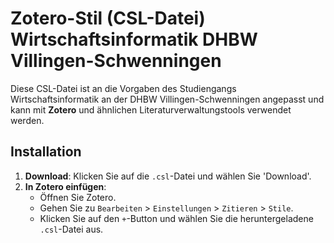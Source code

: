 # **Zotero-Stil (CSL-Datei) Wirtschaftsinformatik  DHBW Villingen-Schwenningen**

Diese CSL-Datei ist an die Vorgaben des Studiengangs Wirtschaftsinformatik an der DHBW Villingen-Schwenningen angepasst und kann mit **Zotero** und ähnlichen Literaturverwaltungstools verwendet werden.

## **Installation**

1. **Download**: Klicken Sie auf die `.csl`-Datei und wählen Sie 'Download'.
2. **In Zotero einfügen**: 
   - Öffnen Sie Zotero.
   - Gehen Sie zu `Bearbeiten` > `Einstellungen` > `Zitieren` > `Stile`.
   - Klicken Sie auf den `+`-Button und wählen Sie die heruntergeladene `.csl`-Datei aus.
